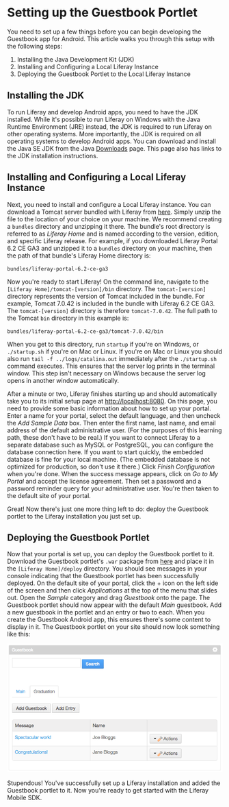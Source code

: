 # Setting up the Guestbook Portlet

You need to set up a few things before you can begin developing the Guestbook 
app for Android. This article walks you through this setup with the following 
steps:

1. Installing the Java Development Kit (JDK)
2. Installing and Configuring a Local Liferay Instance
3. Deploying the Guestbook Portlet to the Local Liferay Instance

## Installing the JDK

To run Liferay and develop Android apps, you need to have the JDK installed. 
While it's possible to run Liferay on Windows with the Java Runtime Environment 
(JRE) instead, the JDK is required to run Liferay on other operating systems. 
More importantly, the JDK is required on all operating systems to develop 
Android apps. You can download and install the Java SE JDK from the Java 
[Downloads](http://www.oracle.com/technetwork/java/javase/downloads/index.html) 
page. This page also has links to the JDK installation instructions.

## Installing and Configuring a Local Liferay Instance

Next, you need to install and configure a Local Liferay instance. You can 
download a Tomcat server bundled with Liferay from [here](https://www.liferay.com/downloads/liferay-portal/available-releases). 
Simply unzip the file to the location of your choice on your machine. We 
recommend creating a `bundles` directory and unzipping it there. The bundle's 
root directory is referred to as *Liferay Home* and is named according to the 
version, edition, and specific Liferay release. For example, if you downloaded 
Liferay Portal 6.2 CE GA3 and unzipped it to a `bundles` directory on your 
machine, then the path of that bundle's Liferay Home directory is:

    bundles/liferay-portal-6.2-ce-ga3

Now you're ready to start Liferay! On the command line, navigate to the 
`[Liferay Home]/tomcat-[version]/bin` directory. The `tomcat-[version]` 
directory represents the version of Tomcat included in the bundle. For example, 
Tomcat 7.0.42 is included in the bundle with Liferay 6.2 CE GA3. The 
`tomcat-[version]` directory is therefore `tomcat-7.0.42`. The full path to the 
Tomcat `bin` directory in this example is:

    bundles/liferay-portal-6.2-ce-ga3/tomcat-7.0.42/bin
    
When you get to this directory, run `startup` if you're on Windows, or 
`./startup.sh` if you're on Mac or Linux. If you're on Mac or Linux you should 
also run `tail -f ../logs/catalina.out` immediately after the `./startup.sh` 
command executes. This ensures that the server log prints in the terminal 
window. This step isn't necessary on Windows because the server log opens in 
another window automatically.

After a minute or two, Liferay finishes starting up and should automatically 
take you to its initial setup page at [http://localhost:8080](http://localhost:8080). 
On this page, you need to provide some basic information about how to set up
your portal. Enter a name for your portal, select the default language, and then
uncheck the *Add Sample Data* box. Then enter the first name, last name, and
email address of the default administrative user. (For the purposes of this
learning path, these don't have to be real.) If you want to connect Liferay to a
separate database such as MySQL or PostgreSQL, you can configure the database
connection here. If you want to start quickly, the embedded database is fine for
your local machine. (The embedded database is not optimized for production, so
don't use it there.) Click *Finish Configuration* when you're done. When the
success message appears, click on *Go to My Portal* and accept the license
agreement. Then set a password and a password reminder query for your
administrative user. You're then taken to the default site of your portal. 

Great! Now there's just one more thing left to do: deploy the Guestbook portlet
to the Liferay installation you just set up. 

## Deploying the Guestbook Portlet

<!-- Replace link once .war file is on LDN -->
Now that your portal is set up, you can deploy the Guestbook portlet to it. 
Download the Guestbook portlet's `.war` package from [here](https://github.com/ngaskill/liferay-docs/blob/LRDOCS-1534-msdk-lp/develop/learning-paths/mobile-sdk/guestbook-portlet-war/guestbook-portlet.war) 
and place it in the `[Liferay Home]/deploy` directory. You should see messages 
in your console indicating that the Guestbook portlet has been successfully 
deployed. On the default site of your portal, click the + icon on the left side 
of the screen and then click *Applications* at the top of the menu that slides 
out. Open the *Sample* category and drag *Guestbook* onto the page. The 
Guestbook portlet should now appear with the default *Main* guestbook. Add a new 
guestbook in the portlet and an entry or two to each. When you create the 
Guestbook Android app, this ensures there's some content to display in it. The 
Guestbook portlet on your site should now look something like this: 

![Figure 1: The Guestbook portlet, with a new guestbook and some entries.](../../images/guestbook-portlet-01.png)

Stupendous! You've successfully set up a Liferay installation and added the 
Guestbook portlet to it. Now you're ready to get started with the Liferay Mobile 
SDK.
